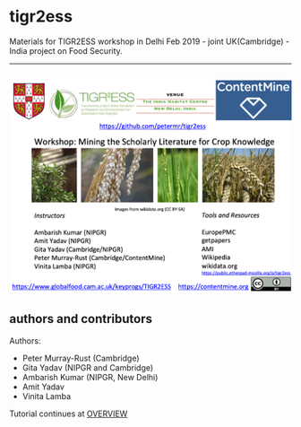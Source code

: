 # tigr2ess
Materials for TIGR2ESS workshop in Delhi Feb 2019 - joint UK(Cambridge) - India project on Food Security.

---
![](assets/workshop.png)
---

## authors and contributors

Authors:
* Peter Murray-Rust (Cambridge)
* Gita Yadav (NIPGR and Cambridge)
* Ambarish Kumar (NIPGR, New Delhi)
* Amit Yadav
* Vinita Lamba

Tutorial continues at [OVERVIEW](OVERVIEW.md)

